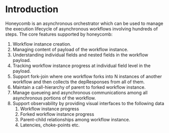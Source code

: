 # Introduction

Honeycomb is an asynchronous orchestrator which can be used to manage the execution lifecycle of
asynchronous workflows involving hundreds of steps. The core features supported by honeycomb:

1. Workflow instance creation.
1. Managing content of payload of the workflow instance.
1. Understanding individual fields and nested fields in the workflow payload.
1. Tracking workflow instance progress at individual field level in the payload.
1. Support fork-join where one workflow forks into N instances of another workflow and then collects
   the depResponses from all of them.
1. Maintain a call-hierarchy of parent to forked workflow instance.
1. Manage queueing and asynchronous communications among all asynchronous portions of the workflow.
1. Support observability by providing visual interfaces to the following data
   1. Workflow instance progress
   1. Forked workflow instance progress
   1. Parent-child relationships among workflow instance.
   1. Latencies, choke-points etc.